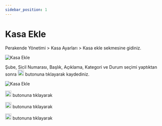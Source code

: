```yaml
---
sidebar_position: 1
---
```


# Kasa Ekle

Perakende Yönetimi > Kasa Ayarları > Kasa ekle sekmesine gidiniz.

![Kasa Ekle](/img/perakende-yonetimi/kasa-ekle.png)

Şube, Sicil Numarası, Başlık, Açıklama, Kategori ve Durum seçimi yaptıktan sonra <img src="/img/butonlar/kaydet-buton-5.png" height="20"/> butonuna tıklayarak kaydediniz.

![Kasa Ekle](/img/perakende-yonetimi/kasa-listesi.png)

<img src="/img/butonlar/duzenle-buton-2.png" height="20"/> butonuna tıklayarak

<img src="/img/butonlar/ayar-buton.png" height="20"/> butonuna tıklayarak

<img src="/img/butonlar/kopyala-buton.png" height="20"/> butonuna tıklayarak
